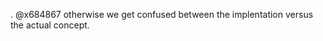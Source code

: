 <!--
id: 228217829
link: http://kevinisom.info/post/228217829/x684867-otherwise-we-get-confused-between-the
slug: x684867-otherwise-we-get-confused-between-the
date: Sat Oct 31 2009 09:37:27 GMT+1300 (NZDT)
raw: {"blog_name":"kevinisom","id":228217829,"post_url":"http://kevinisom.info/post/228217829/x684867-otherwise-we-get-confused-between-the","slug":"x684867-otherwise-we-get-confused-between-the","type":"text","date":"2009-10-30 20:37:27 GMT","timestamp":1256935047,"state":"published","format":"html","reblog_key":"llMkOwDm","tags":[],"short_url":"http://tmblr.co/Zw68YyDcbFb","highlighted":[],"feed_item":"http://twitter.com/kev_nz/statuses/5271153762","from_feed_id":"650289","note_count":0,"title":null,"body":"<p>. @x684867 otherwise we get confused between the implentation versus the actual concept.</p>"}
publish: 2009-10-031
tags: 
title: null
-->


. @x684867 otherwise we get confused between the implentation versus the
actual concept.


